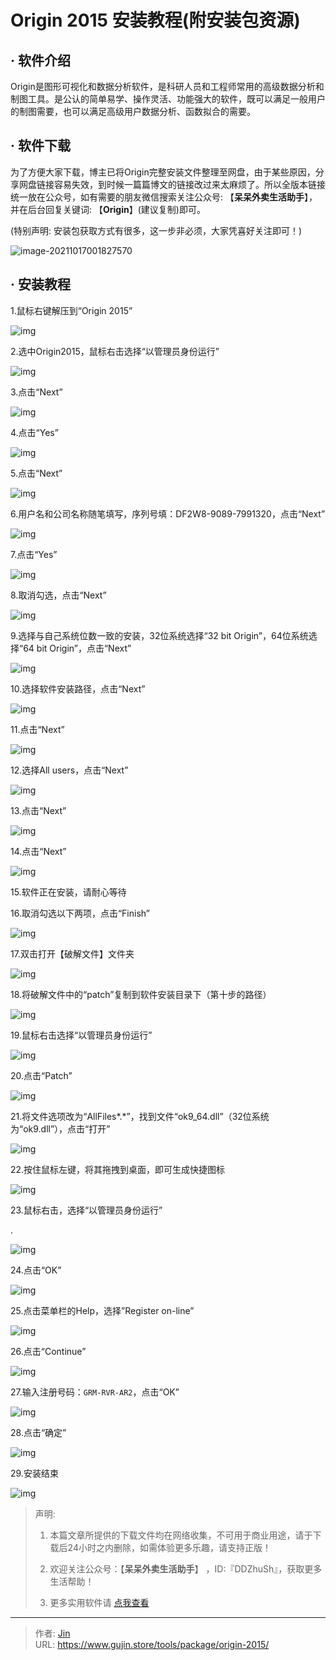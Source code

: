 # Origin 2015 安装教程(附安装包资源)


## · 软件介绍
Origin是图形可视化和数据分析软件，是科研人员和工程师常用的高级数据分析和制图工具。是公认的简单易学、操作灵活、功能强大的软件，既可以满足一般用户的制图需要，也可以满足高级用户数据分析、函数拟合的需要。


## · 软件下载
为了方便大家下载，博主已将Origin完整安装文件整理至网盘，由于某些原因，分享网盘链接容易失效，到时候一篇篇博文的链接改过来太麻烦了。所以全版本链接统一放在公众号，如有需要的朋友微信搜索关注公众号: 【**呆呆外卖生活助手**】，并在后台回复关键词: 【**Origin**】(建议复制)即可。

(特别声明: 安装包获取方式有很多，这一步非必须，大家凭喜好关注即可！)

![image-20211017001827570](https://img.gujin.store/img/image-20211017001827570.png)

## · 安装教程

1.鼠标右键解压到“Origin 2015”

![img](https://img.gujin.store/img/v2-93c4180212ae922db9468c8b6cdf1ad0_720w.png)

2.选中Origin2015，鼠标右击选择“以管理员身份运行”

![img](https://img.gujin.store/img/v2-31a2a749952f862413822704f85f36b6_720w.png)

3.点击“Next”

![img](https://img.gujin.store/img/v2-f59058658632784c4282db532e62c3db_720w.png)

4.点击“Yes”

![img](https://img.gujin.store/img/v2-0cdc33437fcf30fdc053fe2019308397_720w.png)

5.点击“Next”

![img](https://img.gujin.store/img/v2-1459bc1cae2aa56bd56282d4779d0dec_720w.png)

6.用户名和公司名称随笔填写，序列号填：DF2W8-9089-7991320，点击“Next”

![img](https://img.gujin.store/img/v2-0555734c2035f0802bc145748c685a85_720w.png)

7.点击“Yes”

![img](https://img.gujin.store/img/v2-bb35d71c8e11a8f273f23943187ce336_720w.png)

8.取消勾选，点击“Next”

![img](https://img.gujin.store/img/v2-a14c28711e57dfde85d6761c72be3504_720w.png)

9.选择与自己系统位数一致的安装，32位系统选择“32 bit Origin”，64位系统选择“64 bit Origin”，点击“Next”

![img](https://img.gujin.store/img/v2-0d09fd670da77fc1d2a11b2fb681aa94_720w.png)

10.选择软件安装路径，点击“Next”

![img](https://img.gujin.store/img/v2-6b82425e87b4d24c397148a79d68a306_720w.png)

11.点击“Next”

![img](https://img.gujin.store/img/v2-d09a5c9c6cbb8dbb33dd62725a9d2bc3_720w.png)

12.选择All users，点击“Next”

![img](https://img.gujin.store/img/v2-bbc3a1e946575667ad48de98a4a7f6bb_720w.png)

13.点击“Next”

![img](https://img.gujin.store/img/v2-cd7df4c97dd047a59b16d2fe7dfc5324_720w.png)

14.点击“Next”

![img](https://img.gujin.store/img/v2-cc0770b39a65a961326fc3a1a5b4bb19_720w.png)

15.软件正在安装，请耐心等待

16.取消勾选以下两项，点击“Finish”

![img](https://img.gujin.store/img/v2-69e938e78a13707d50ea0f209d5ed1f7_720w.png)

17.双击打开【破解文件】文件夹

![img](https://img.gujin.store/img/v2-9ae0d7664487a5f1dcef9f4bfabc606f_720w.png)

18.将破解文件中的“patch”复制到软件安装目录下（第十步的路径）

![img](https://img.gujin.store/img/v2-f679ca7491b07694f14c37bce3a06866_720w.png)

19.鼠标右击选择“以管理员身份运行”

![img](https://img.gujin.store/img/v2-db405e58aa2fdb3fa8be5c0c0f9830af_720w.png)

20.点击“Patch”

![img](https://img.gujin.store/img/v2-4ce291126707c696596a12068b9e41a7_720w.png)

21.将文件选项改为“AllFiles*.*”，找到文件“ok9_64.dll”（32位系统为“ok9.dll”），点击“打开”

![img](https://img.gujin.store/img/v2-24be332ab9b2916ea84c2865363c4169_720w.png)

22.按住鼠标左键，将其拖拽到桌面，即可生成快捷图标

![img](https://img.gujin.store/img/v2-2c0afca0592d6d2817ec95d1d8fb3314_720w.png)

23.鼠标右击，选择“以管理员身份运行”

.

![img](https://img.gujin.store/img/v2-0bc0a603fa938a4145499bc24beb87e8_720w.png)

24.点击“OK”

![img](https://img.gujin.store/img/v2-be72bd70dadddb96d106c8e2a5c55ba7_720w.png)

25.点击菜单栏的Help，选择”Register on-line”

![img](https://img.gujin.store/img/v2-0fa96e8ca11834224bb3f4220eb9202f_720w.png)

26.点击“Continue”

![img](https://img.gujin.store/img/v2-f1fcec65a6f3461c52cd680b58767ba9_720w.png)

27.输入注册号码：`GRM-RVR-AR2`，点击“OK”

![img](https://img.gujin.store/img/v2-7651c2d4d1217a1d6a029d9ca6e0c3b3_720w.png)

28.点击“确定”

![img](https://img.gujin.store/img/v2-50c56debbe79897326c84cb0a8b64e89_720w.png)

29.安装结束

![img](https://img.gujin.store/img/v2-90d9103d95297e879cb8e0aba9d5846a_720w.png)




> 声明: 
>
> 1. 本篇文章所提供的下载文件均在网络收集，不可用于商业用途，请于下载后24小时之内删除，如需体验更多乐趣，请支持正版！
>
> 2. 欢迎关注公众号：【**呆呆外卖生活助手**】 ，ID:『DDZhuSh』，获取更多生活帮助！
>
> 3. 更多实用软件请  [点我查看](/tools)

---

> 作者: [Jin](https://img.gujin.store/img/favicon.ico)  
> URL: https://www.gujin.store/tools/package/origin-2015/  

